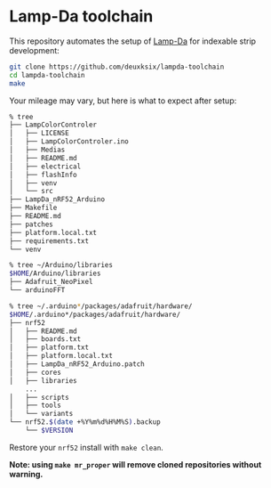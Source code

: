 
# Lamp-Da toolchain

This repository automates the setup of
[Lamp-Da](https://github.com/BaptisteHudyma/Lamp-Da)
for indexable strip development:

```sh
git clone https://github.com/deuxksix/lampda-toolchain
cd lampda-toolchain
make
```

Your mileage may vary, but here is what to expect after setup:

```sh
% tree
├── LampColorControler
│   ├── LICENSE
│   ├── LampColorControler.ino
│   ├── Medias
│   ├── README.md
│   ├── electrical
│   ├── flashInfo
│   ├── venv
│   └── src
├── LampDa_nRF52_Arduino
├── Makefile
├── README.md
├── patches
├── platform.local.txt
├── requirements.txt
└── venv

% tree ~/Arduino/libraries
$HOME/Arduino/libraries
├── Adafruit_NeoPixel
└── arduinoFFT

% tree ~/.arduino*/packages/adafruit/hardware/
$HOME/.arduino*/packages/adafruit/hardware/
├── nrf52
│   ├── README.md
│   ├── boards.txt
│   ├── platform.txt
│   ├── platform.local.txt
│   ├── LampDa_nRF52_Arduino.patch
│   ├── cores
│   ├── libraries
    ...
│   ├── scripts
│   ├── tools
│   └── variants
└── nrf52.$(date +%Y%m%d%H%M%S).backup
    └── $VERSION
```

Restore your `nrf52` install with `make clean`.

**Note: using `make mr_proper` will remove cloned repositories without warning.**

